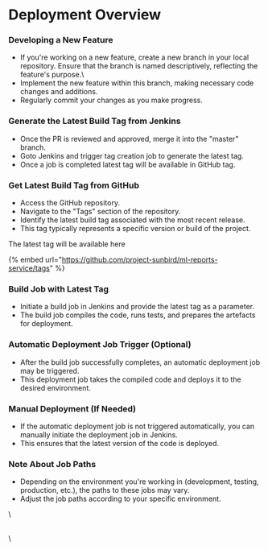 # Deployment Overview

### Developing a New Feature

* If you're working on a new feature, create a new branch in your local repository. Ensure that the branch is named descriptively, reflecting the feature's purpose.\\
* Implement the new feature within this branch, making necessary code changes and additions.
* Regularly commit your changes as you make progress.

### Generate the Latest Build Tag from Jenkins

* Once the PR is reviewed and approved, merge it into the "master" branch.
* Goto Jenkins and trigger tag creation job to generate the latest tag.
* Once a job is completed latest tag will be available in GitHub tag.

### Get Latest Build Tag from GitHub

* Access the GitHub repository.
* Navigate to the "Tags" section of the repository.
* Identify the latest build tag associated with the most recent release.
* This tag typically represents a specific version or build of the project.

The latest tag will be available here

{% embed url="https://github.com/project-sunbird/ml-reports-service/tags" %}

### **Build Job with Latest Tag**

* Initiate a build job in Jenkins and provide the latest tag as a parameter.
* The build job compiles the code, runs tests, and prepares the artefacts for deployment.

### **Automatic Deployment Job Trigger (Optional)**

* After the build job successfully completes, an automatic deployment job may be triggered.
* This deployment job takes the compiled code and deploys it to the desired environment.

### **Manual Deployment (If Needed)**

* If the automatic deployment job is not triggered automatically, you can manually initiate the deployment job in Jenkins.
* This ensures that the latest version of the code is deployed.

### **Note About Job Paths**

* Depending on the environment you're working in (development, testing, production, etc.), the paths to these jobs may vary.
* Adjust the job paths according to your specific environment.

\\

\
\\
